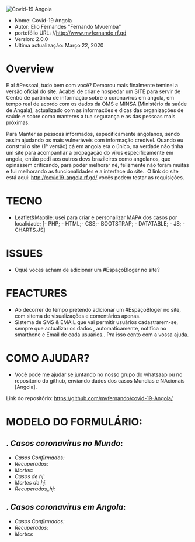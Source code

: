 
![Covid-19 Angola](http://covid19-angola.rf.gd/pags/assets/img/core-img/logo_footer.png)


- Nome: Covid-19 Angola
- Autor: Elio Fernandes "Fernando Mvuemba"
- portefólio URL: //http://www.mvfernando.rf.gd
- Version: 2.0.0
- Ultima actualização: Março 22, 2020

# Overview
E aí #Pessoal, tudo bem com você? Demorou mais finalmente teminei a versão oficial do site. 
Acabei de criar e hospedar um SITE para servir de Centro de partinha de informação sobre o coronavírus em angola, em tempo real de acordo com os dados da OMS e MINSA (Ministério da saúde de Angala), actualizado com as informações e dicas das organizações de saúde e sobre como manteres a tua segurança e as das pessoas mais próximas.

Para Manter as pessoas informados, especificamente angolanos, sendo assim ajudando os mais vulneráveis com informação credível.
Quando eu construi o site (1ª versão) cá em angola era o único, na verdade não tinha um site para acompanhar a propagação do vírus especificamente em angola, então pedi aos outros devs brazileiros como angolanos, que opinassem críticando, para poder melhorar né, felizmente não foram muitas e fui melhorando as funcionalidades e a interface do site..
O link do site está aqui: http://covid19-angola.rf.gd/ vocês podem testar as requisições. 

# TECNO
- Leaflet&Maptile: usei para criar e personalizar MAPA dos casos por localidade;
[- PHP; - HTML;- CSS;- BOOTSTRAP; - DATATABLE; - JS; -  CHARTS.JS]

# ISSUES
- Oquê voces acham de adicionar um #EspaçoBloger no site?

# FEACTURES
- Ao decorrer do tempo pretendo adicionar um #EspaçoBloger no site, com sitema de visualizações e comentários apenas.
- Sistema de SMS & EMAIL que vai permitir usuários cadastrarem-se, sempre que actualizar os dados , automaticamente, notifica no smarthone e Email de cada usuários.. Pra isso conto com a vossa ajuda.

# COMO AJUDAR?
- Você pode me ajudar se juntando no nosso grupo do whatsaap ou no repositório do github, enviando dados dos casos Mundias e NAcionais [Angola].

Link do repositório: https://github.com/mvfernando/covid-19-Angola/

# MODELO DO FORMULÁRIO:
. *Casos coronavírus no Mundo*:
--------------------------------------- 
- *Casos Confirmados:*  
- *Recuperados:* 
- *Mortes:*
- *Casos de hj*:
- *Mortes de hj*:
- *Recuperados_hj:* 

. *Casos coronavírus em Angola*:
--------------------------------------- 
- *Casos Confirmados:* 
- *Recuperados:* 
- *Mortes:*
 
